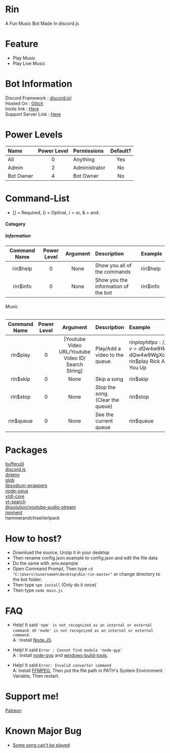 # Rin
A Fun Music Bot Made In discord.js

# Feature
* Play Music
* Play Live Music

# Bot Information
Discord Framework : [discord.js](https://discord.js.org/)(<br>
Hosted On : [Glitch](https://glitch.com)<br>
Invite link : [Here](https://discordapp.com/oauth2/authorize?client_id=667632306457935873&scope=bot&permissions=11889985)<br>
Support Server Link : [Here](https://discord.gg/KM9X35B)

# Power Levels

|Name     | Power Level | Permissions | Default? |
|:--------|:-----------:|:------------|:--------:|
|All      |0            |Anything     |Yes       |
|Admin    |2            |Administrator|No        |
|Bot Owner|4            |Bot Owner    |No        |

# Command-List
 
* [] = Required, () = Optinal, / = or, & = and.

#### Category

##### Information

|Command Name |Power Level|Argument |Description                        |Example |
|:-----------:|:---------:|:-------:|:----------------------------------|:-------|
|rin$help     |0          |None     |Show you all of the commands       |rin$help|                
|rin$info     |0          |None     |Show you the information of the bot|rin$info|

###### Music

|Command Name |Power Level|Argument                                            |Description                     |Example                                                                                                                        |
|:-----------:|:---------:|:--------------------------------------------------:|:-------------------------------|:------------------------------------------------------------------------------------------------------------------------------|
|rin$play     |0          |[Youtube Video URL/Youtube Video ID/ Search String] |Play/Add a video to the queue.  |rin$play https://www.youtube.com/watch?v=dQw4w9WgXcQ<br>rin$play dQw4w9WgXcQ<br>rin$play Rick Astley - Never Gonna Give You Up |
|rin$skip     |0          |None                                                |Skip a song                     |rin$skip                                                                                                                       |
|rin$stop     |0          |None                                                |Stop the song. (Clear the queue)|rin$stop                                                                                                                       |
|rin$queue    |0          |None                                                |See the current queue           |rin$queue                                                                                                                      |

# Packages
[bufferutil](https://www.npmjs.com/package/bufferutil)<br>
[discord.js](https://www.npmjs.com/package/discord.js)<br>
[dotenv](https://www.npmjs.com/package/dotenv)<br>
[glob](https://www.npmjs.com/package/glob)<br>
[libsodium-wrappers](https://www.npmjs.com/package/libsodium-wrappers)<br>
[node-opus](https://www.npmjs.com/package/node-opus)<br>
[ytdl-core](https://www.npmjs.com/package/ytdl-core)<br>
[yt-search](https://www.npmjs.com/package/yt-search)<br>
[@isolution/youtube-audio-stream](https://www.npmjs.com/package/@isolution/youtube-audio-stream)<br>
[moment](https://momentjs.com/)<br>
hammerandchisel/erlpack<br>

# How to host?

* Download the source, Unzip it in your desktop
* Then rename config.json.example to config.json and edit the file data
* Do the same with .env.example
* Open Command Prompt, Then type ```cd "C:\Users\%username%\Desktop\Rin-rin-master"``` or change directory to the bot folder.
* Then type ```npm install``` (Only do it once)`
* Then type ```node main.js```

# FAQ
* Help! It said `'npm' is not recognized as an internal or external command.` or `'node' is not recognized as an internal or external command.`<br>
A : Install [Node.JS](https://nodejs.org/en/).

* Help! It said `Error : Cannot find module 'node-gyp'`<br>
A : Install [node-gyp](https://github.com/nodejs/node-gyp) and [windows-build-tools](https://www.npmjs.com/package/windows-build-tools).

* Help! It said `Error: Invalid converter command`<br>
A: Install [FFMPEG](https://www.ffmpeg.org/download.html), Then put the file path in PATH's System Environment Variable, Then restart.

# Support me!
[Patreon](https://www.patreon.com/xhayper)

# Known Major Bug
* [Some song can't be played](https://github.com/xhayper/Rin/issues/1)
